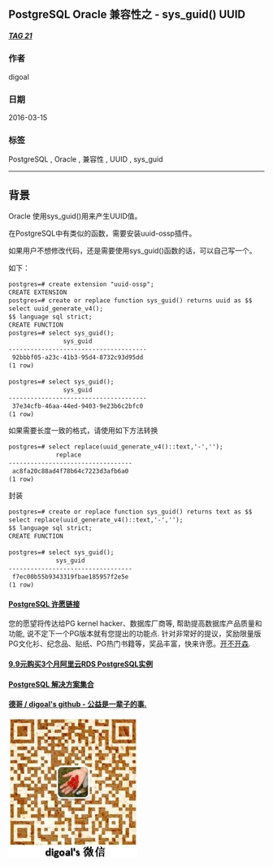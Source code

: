 ## PostgreSQL Oracle 兼容性之 - sys_guid() UUID   
##### [TAG 21](../class/21.md)
                             
### 作者                             
digoal                              
                                
### 日期                              
2016-03-15                                                         
                              
### 标签                                                                                                                                              
PostgreSQL , Oracle , 兼容性 , UUID , sys_guid     
                            
----                              
                            
## 背景                      
Oracle 使用sys_guid()用来产生UUID值。  
  
在PostgreSQL中有类似的函数，需要安装uuid-ossp插件。  
  
如果用户不想修改代码，还是需要使用sys_guid()函数的话，可以自己写一个。  
  
如下：  
  
```  
postgres=# create extension "uuid-ossp";  
CREATE EXTENSION  
postgres=# create or replace function sys_guid() returns uuid as $$  
select uuid_generate_v4();  
$$ language sql strict;  
CREATE FUNCTION  
postgres=# select sys_guid();  
               sys_guid                 
--------------------------------------  
 92bbbf05-a23c-41b3-95d4-8732c93d95dd  
(1 row)  
  
postgres=# select sys_guid();  
               sys_guid                 
--------------------------------------  
 37e34cfb-46aa-44ed-9403-9e23b6c2bfc0  
(1 row)    
```  
  
如果需要长度一致的格式，请使用如下方法转换   
  
```
postgres=# select replace(uuid_generate_v4()::text,'-','');
             replace              
----------------------------------
 ac8fa20c88ad4f78b64c7223d3afb6a0
(1 row)

```
  
封装  
  
```
postgres=# create or replace function sys_guid() returns text as $$
select replace(uuid_generate_v4()::text,'-','');
$$ language sql strict;
CREATE FUNCTION

postgres=# select sys_guid();
             sys_guid             
----------------------------------
 f7ec00b55b9343319fbae185957f2e5e
(1 row)
```
                                                                                          
                                               
  
  
  
  
  
  
  
  
  
  
  
  
  
  
  
  
  
  
  
  
  
  
  
  
  
  
  
  
  
  
  
  
  
  
  
  
  
  
  
  
  
  
  
  
  
  
  
  
  
  
  
  
  
  
  
  
  
  
  
  
  
  
  
  
  
  
  
  
  
  
  
  
  
#### [PostgreSQL 许愿链接](https://github.com/digoal/blog/issues/76 "269ac3d1c492e938c0191101c7238216")
您的愿望将传达给PG kernel hacker、数据库厂商等, 帮助提高数据库产品质量和功能, 说不定下一个PG版本就有您提出的功能点. 针对非常好的提议，奖励限量版PG文化衫、纪念品、贴纸、PG热门书籍等，奖品丰富，快来许愿。[开不开森](https://github.com/digoal/blog/issues/76 "269ac3d1c492e938c0191101c7238216").  
  
  
#### [9.9元购买3个月阿里云RDS PostgreSQL实例](https://www.aliyun.com/database/postgresqlactivity "57258f76c37864c6e6d23383d05714ea")
  
  
#### [PostgreSQL 解决方案集合](https://yq.aliyun.com/topic/118 "40cff096e9ed7122c512b35d8561d9c8")
  
  
#### [德哥 / digoal's github - 公益是一辈子的事.](https://github.com/digoal/blog/blob/master/README.md "22709685feb7cab07d30f30387f0a9ae")
  
  
![digoal's wechat](../pic/digoal_weixin.jpg "f7ad92eeba24523fd47a6e1a0e691b59")
  
